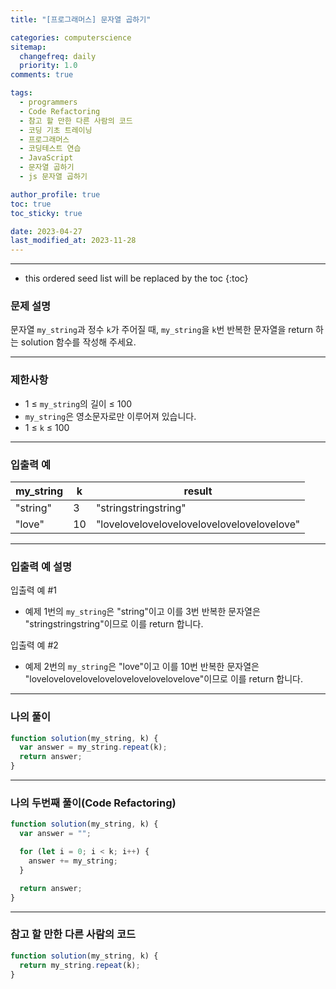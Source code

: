 ```yaml
---
title: "[프로그래머스] 문자열 곱하기"

categories: computerscience
sitemap:
  changefreq: daily
  priority: 1.0
comments: true

tags:
  - programmers
  - Code Refactoring
  - 참고 할 만한 다른 사람의 코드
  - 코딩 기초 트레이닝
  - 프로그래머스
  - 코딩테스트 연습
  - JavaScript
  - 문자열 곱하기
  - js 문자열 곱하기

author_profile: true
toc: true
toc_sticky: true

date: 2023-04-27
last_modified_at: 2023-11-28
---
```


---

<!-- prettier-ignore -->
* this ordered seed list will be replaced by the toc 
{:toc}

### 문제 설명

문자열 `my_string`과 정수 `k`가 주어질 때, `my_string`을 `k`번 반복한 문자열을 return 하는 solution 함수를 작성해 주세요.

---

### 제한사항

- 1 ≤ `my_string`의 길이 ≤ 100
- `my_string`은 영소문자로만 이루어져 있습니다.
- 1 ≤ `k` ≤ 100

---

### 입출력 예

| my_string | k   | result                                     |
| --------- | --- | ------------------------------------------ |
| "string"  | 3   | "stringstringstring"                       |
| "love"    | 10  | "lovelovelovelovelovelovelovelovelovelove" |

---

### **입출력 예 설명**

입출력 예 #1

- 예제 1번의 `my_string`은 "string"이고 이를 3번 반복한 문자열은 "stringstringstring"이므로 이를 return 합니다.

입출력 예 #2

- 예제 2번의 `my_string`은 "love"이고 이를 10번 반복한 문자열은 "lovelovelovelovelovelovelovelovelovelove"이므로 이를 return 합니다.

---

### 나의 풀이

```jsx
function solution(my_string, k) {
  var answer = my_string.repeat(k);
  return answer;
}
```

---

### 나의 두번째 풀이(Code Refactoring)

```jsx
function solution(my_string, k) {
  var answer = "";

  for (let i = 0; i < k; i++) {
    answer += my_string;
  }

  return answer;
}
```

---

### 참고 할 만한 다른 사람의 코드

```jsx
function solution(my_string, k) {
  return my_string.repeat(k);
}
```
